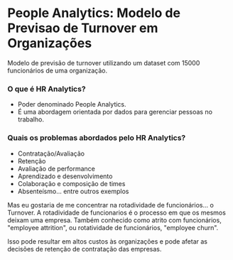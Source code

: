 # People Analytics: Modelo de Previsao de Turnover em Organizações
Modelo de previsão de turnover utilizando um dataset com 15000 funcionários de uma organização.

### O que é HR Analytics?
- Poder denominado People Analytics.
- É uma abordagem orientada por dados para gerenciar pessoas no trabalho.

### Quais os problemas abordados pelo HR Analytics?
- Contratação/Avaliação
- Retenção
- Avaliação de performance
- Aprendizado e desenvolvimento
- Colaboração e composição de times
- Absenteísmo... entre outros exemplos

Mas eu gostaria de me concentrar na rotadividade de funcionários... o Turnover.
A rotadividade de funcionarios é o processo em que os mesmos deixam uma empresa. Também conhecido como atrito com funcionários, "employee attrition", ou rotatividade de funcionários, "employee churn".

Isso pode resultar em altos custos às organizações e pode afetar as decisões de retenção de contratação das empresas.
